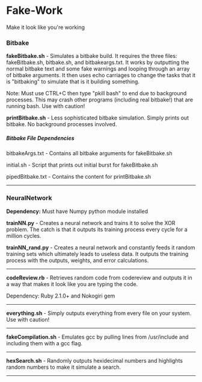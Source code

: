 # Fake-Work
Make it look like you're working

### Bitbake

<b>fakeBitbake.sh</b> - Simulates a bitbake build. It requires the three files:
fakeBitbake.sh, bitbake.sh, and bitbakeargs.txt. It works by outputting the
normal bitbake text and some fake warnings and looping through an array of
bitbake arguments. It then uses echo carriages to change the tasks that it is
"bitbaking" to simulate that is it building something.

Note: Must use CTRL+C then type "pkill bash" to end due to background processes.
This may crash other programs (including real bitbake!) that are running bash.
Use with caution!

<b>printBitbake.sh</b> - Less sophisticated bitbake simulation. Simply prints
out bitbake. No background processes involved.

##### Bitbake File Dependencies

bitbakeArgs.txt - Contains all bitbake arguments for fakeBitbake.sh

initial.sh - Script that prints out initial burst for fakeBitbake.sh

pipedBitbake.txt - Contains the content for printBitbake.sh

--------------------------------------------------------------------------------

### NeuralNetwork

<b>Dependency:</b> Must have Numpy python module installed

<b>trainNN.py</b> - Creates a neural network and trains it to solve the XOR
problem. The catch is that it outputs its training process every cycle for
a million cycles.

<b>trainNN_rand.py</b> - Creates a neural network and constantly feeds it
random training sets which ultimately leads to useless data. It outputs the
training process with the outputs, weights, and error calculations.

--------------------------------------------------------------------------------

<b>codeReview.rb</b> - Retrieves random code from codereview and outputs it in a
way that makes it look like you are typing the code.

Dependency: Ruby 2.1.0+ and Nokogiri gem

--------------------------------------------------------------------------------

<b>everything.sh</b> - Simply outputs everything from every file on your system.
Use with caution!

--------------------------------------------------------------------------------

<b>fakeCompilation.sh</b> - Emulates gcc by pulling lines from /usr/include and
including them with a gcc flag.

--------------------------------------------------------------------------------

<b>hexSearch.sh</b> - Randomly outputs hexidecimal numbers and highlights
random numbers to make it simulate a search.

--------------------------------------------------------------------------------
